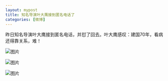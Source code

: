 ```yaml
---
layout: mypost
title: 知名导演叶大鹰接到匿名电话了
categories: [微博]
---
```


昨日知名导演叶大鹰接到匿名电话，并怼了回去。叶大鹰感叹：建国70年，看病还得靠关系，难！




![图片](001.jpg)



![图片](002.jpg)



![图片](003.jpg)
